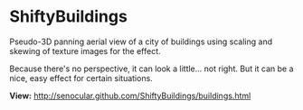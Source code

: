 ShiftyBuildings
===============

Pseudo-3D panning aerial view of a city of buildings using scaling and skewing of texture images for the effect.

Because there's no perspective, it can look a little... not right. But it can be a nice, easy effect for certain situations.

**View:**
http://senocular.github.com/ShiftyBuildings/buildings.html
